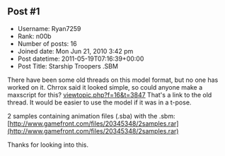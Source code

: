 ## Post #1
- Username: Ryan7259
- Rank: n00b
- Number of posts: 16
- Joined date: Mon Jun 21, 2010 3:42 pm
- Post datetime: 2011-05-19T07:16:39+00:00
- Post Title: Starship Troopers .SBM

There have been some old threads on this model format, but no one has worked on it. Chrrox said it looked simple, so could anyone make a maxscript for this? [viewtopic.php?f=16&t=3847](http://forum.xentax.com/viewtopic.php?f=16&t=3847) That's a link to the old thread. It would be easier to use the model if it was in a t-pose.

2 samples containing animation files (.sba) with the .sbm: [http://www.gamefront.com/files/20345348/2samples.rar](http://www.gamefront.com/files/20345348/2samples.rar)

Thanks for looking into this.
